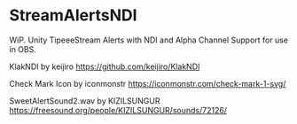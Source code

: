 # StreamAlertsNDI
WiP. Unity TipeeeStream Alerts with NDI and Alpha Channel Support for use in OBS.

KlakNDI by keijiro
https://github.com/keijiro/KlakNDI

Check Mark Icon by iconmonstr 
https://iconmonstr.com/check-mark-1-svg/

SweetAlertSound2.wav by KIZILSUNGUR
https://freesound.org/people/KIZILSUNGUR/sounds/72126/
